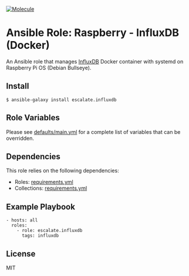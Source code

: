 [![Molecule](https://github.com/escalate/ansible-raspberry-influxdb-docker/actions/workflows/molecule.yml/badge.svg?branch=master&event=push)](https://github.com/escalate/ansible-raspberry-influxdb-docker/actions/workflows/molecule.yml)

# Ansible Role: Raspberry - InfluxDB (Docker)

An Ansible role that manages [InfluxDB](https://www.influxdata.com/products/influxdb/) Docker container with systemd on Raspberry Pi OS (Debian Bullseye).

## Install

```
$ ansible-galaxy install escalate.influxdb
```

## Role Variables

Please see [defaults/main.yml](https://github.com/escalate/ansible-raspberry-influxdb-docker/blob/master/defaults/main.yml) for a complete list of variables that can be overridden.

## Dependencies

This role relies on the following dependencies:

* Roles: [requirements.yml](https://github.com/escalate/ansible-raspberry-influxdb-docker/blob/master/requirements.yml)
* Collections: [requirements.yml](https://github.com/escalate/ansible-raspberry-influxdb-docker/blob/master/requirements.yml)

## Example Playbook

```
- hosts: all
  roles:
    - role: escalate.influxdb
      tags: influxdb
```

## License

MIT

